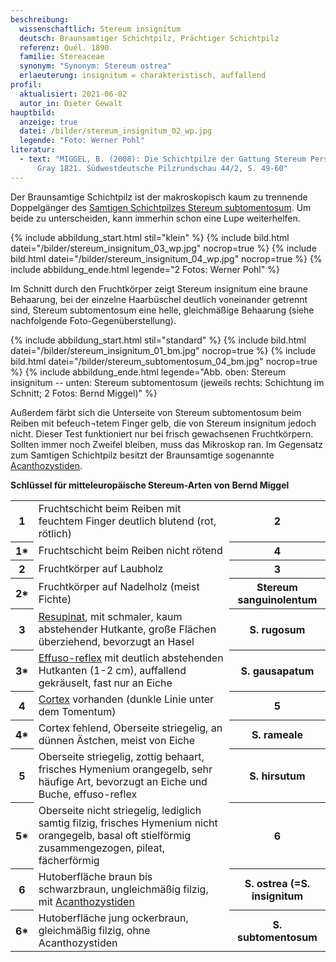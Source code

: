 ```yaml
---
beschreibung:
  wissenschaftlich: Stereum insignitum
  deutsch: Braunsamtiger Schichtpilz, Prächtiger Schichtpilz
  referenz: Quél. 1890
  familie: Stereaceae
  synonym: "Synonym: Stereum ostrea"
  erlaeuterung: insignitum = charakteristisch, auffallend
profil:
  aktualisiert: 2021-06-02
  autor_in: Dieter Gewalt
hauptbild:
  anzeige: true
  datei: /bilder/stereum_insignitum_02_wp.jpg
  legende: "Foto: Werner Pohl"
literatur:
  - text: "MIGGEL, B. (2008): Die Schichtpilze der Gattung Stereum Pers. ex S. F.
      Gray 1821. Südwestdeutsche Pilzrundschau 44/2, S. 49-60"
---
```

Der Braunsamtige Schichtpilz ist der makroskopisch kaum zu trennende Doppelgänger des [Samtigen Schichtpilzes Stereum subtomentosum](/pilze/stereum-subtomentosum-samtiger-schichtpilz). Um beide zu unterscheiden, kann immerhin schon eine Lupe weiterhelfen. 

{% include abbildung_start.html stil="klein" %}
{% include bild.html datei="/bilder/stereum_insignitum_03_wp.jpg" nocrop=true %}
{% include bild.html datei="/bilder/stereum_insignitum_04_wp.jpg" nocrop=true %}
{% include abbildung_ende.html legende="2 Fotos: Werner Pohl" %}

Im Schnitt durch den Fruchtkörper zeigt Stereum insignitum eine braune Behaarung, bei der einzelne Haarbüschel deutlich voneinander getrennt sind, Stereum subtomentosum eine helle, gleichmäßige Behaarung (siehe nachfolgende Foto-Gegenüberstellung).

{% include abbildung_start.html stil="standard" %}
{% include bild.html datei="/bilder/stereum_insignitum_01_bm.jpg" nocrop=true %}
{% include bild.html datei="/bilder/stereum_subtomentosum_04_bm.jpg" nocrop=true %}
{% include abbildung_ende.html legende="Abb. oben: Stereum insignitum -- unten: Stereum subtomentosum (jeweils rechts: Schichtung im Schnitt; 2 Fotos: Bernd Miggel)" %}

Außerdem färbt sich die Unterseite von Stereum subtomentosum beim Reiben mit befeuch¬tetem Finger gelb, die von Stereum insignitum jedoch nicht. Dieser Test funktioniert nur bei frisch gewachsenen Fruchtkörpern.  Sollten immer noch Zweifel bleiben, muss das Mikroskop ran. Im Gegensatz zum Samtigen Schichtpilz besitzt der Braunsamtige sogenannte [Acanthozystiden](Acanthozystiden "Glossar").

**Schlüssel für mitteleuropäische Stereum-Arten von Bernd Miggel**

<div class="table-responsive">
<table class="table">
<tr>
  <th>1</th>
  <td>Fruchtschicht beim Reiben mit feuchtem Finger deutlich blutend (rot, rötlich)</td>
  <th><i class="fas fa-arrow-right"></i> 2</th>
</tr>
<tr>
  <th>1*</th>
  <td>Fruchtschicht beim Reiben nicht rötend</td>
  <th><i class="fas fa-arrow-right"></i> 4</th>
</tr>
<tr>
  <th>2</th>
  <td>Fruchtkörper auf Laubholz</td>
  <th><i class="fas fa-arrow-right"></i> 3</th>
</tr>
<tr>
  <th>2*</th>
  <td>Fruchtkörper auf Nadelholz (meist Fichte)</td>
  <th>Stereum sanguinolentum</th>
</tr>
<tr>
  <th>3</th>
  <td><a href="resupinat" title="Glossar">Resupinat</a>, mit schmaler, kaum abstehender Hutkante, große Flächen überziehend, bevorzugt an Hasel </td>
  <th>S. rugosum</th>
</tr>
<tr>
<th>3*</th>
<td><a href="effuso-reflex" title="Glossar">Effuso-reflex</a> mit deutlich abstehenden Hutkanten (1-2 cm), auffallend gekräuselt, fast nur an Eiche</td>
<th>S. gausapatum</th>
</tr>
<tr>
<th>4</th>
<td><a href="Cortex" title="Glossar">Cortex</a> vorhanden (dunkle Linie unter dem Tomentum) </td>
<th><i class="fas fa-arrow-right"></i> 5</th>
</tr>
<tr>
<th>4*</th>
<td>Cortex fehlend, Oberseite striegelig, an dünnen Ästchen, meist von Eiche </td>
<th>S. rameale</th>
</tr>
<tr>
<th>5</th>
<td>Oberseite striegelig, zottig behaart, frisches Hymenium orangegelb, sehr häufige Art, bevorzugt an Eiche und Buche, effuso-reflex </td>
<th>S. hirsutum</th>
</tr>
<tr>
<th>5*</th>
<td>Oberseite nicht striegelig, lediglich samtig filzig, frisches Hymenium nicht orangegelb, basal oft stielförmig zusammengezogen, pileat, fächerförmig </td>
<th><i class="fas fa-arrow-right"></i> 6</th>
</tr><tr>
<th>6</th>
<td>Hutoberfläche braun bis schwarzbraun, ungleichmäßig filzig, mit <a href="Acanthozystiden" title="Glossar">Acanthozystiden</a></td>
<th>S. ostrea (=S. insignitum</th>
</tr>
<tr>
<th>6*</th>
<td>Hutoberfläche jung ockerbraun, gleichmäßig filzig, ohne Acanthozystiden </td>
<th>S. subtomentosum</th>
</tr><tr>
</tr>
</table>
</div>